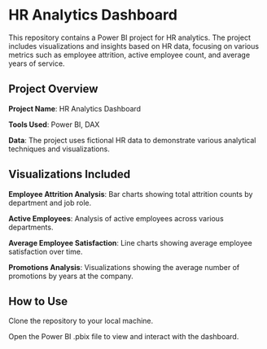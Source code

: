 # HR Analytics Dashboard

This repository contains a Power BI project for HR analytics. The project includes visualizations and insights based on HR data, focusing on various metrics such as employee attrition, active employee count, and average years of service.

## Project Overview

 **Project Name**: HR Analytics Dashboard
 
 **Tools Used**: Power BI, DAX
 
 **Data**: The project uses fictional HR data to demonstrate various analytical techniques and visualizations.

## Visualizations Included

 **Employee Attrition Analysis**: Bar charts showing total attrition counts by department and job role.
 
 **Active Employees**: Analysis of active employees across various departments.
 
 **Average Employee Satisfaction**: Line charts showing average employee satisfaction over time.
 
 **Promotions Analysis**: Visualizations showing the average number of promotions by years at the company.

## How to Use

 Clone the repository to your local machine.
 
 Open the Power BI .pbix file to view and interact with the dashboard.

